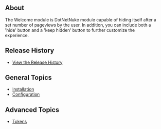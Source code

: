 ## About

The Welcome module is DotNetNuke module capable of hiding itself after a
set number of pageviews by the user. In addition, you can include both a
'hide' button and a 'keep hidden' button to further customize the
experience.

## Release History

* [View the Release History](releases)

## General Topics
* [Installation](installation)
* [Configuration](configuration)

## Advanced Topics

* [Tokens](tokens)

